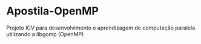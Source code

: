 # Apostila-OpenMP
Projeto ICV para desenvolvimento e aprendizagem de computação paralela utilizando a libgomp (OpenMP)
